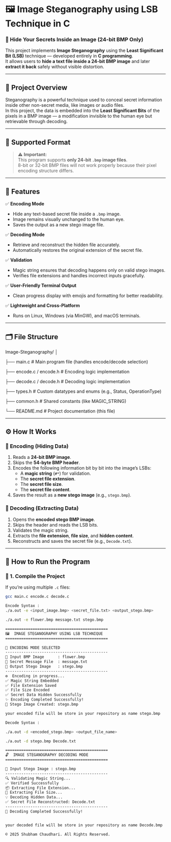 # 🖼️ Image Steganography using LSB Technique in C

### 🔐 Hide Your Secrets Inside an Image (24-bit BMP Only)

This project implements **Image Steganography** using the **Least Significant Bit (LSB)** technique — developed entirely in **C programming**.  
It allows users to **hide a text file inside a 24-bit BMP image** and later **extract it back** safely without visible distortion.

---

## 📘 Project Overview

Steganography is a powerful technique used to conceal secret information inside other non-secret media, like images or audio files.  
In this project, the data is embedded into the **Least Significant Bits** of the pixels in a BMP image — a modification invisible to the human eye but retrievable through decoding.

---

## 🧩 Supported Format

> ⚠️ **Important:**  
> This program supports **only 24-bit `.bmp` image files**.  
> 8-bit or 32-bit BMP files will not work properly because their pixel encoding structure differs.

---

## 🧠 Features

✅ **Encoding Mode**
- Hide any text-based secret file inside a `.bmp` image.  
- Image remains visually unchanged to the human eye.  
- Saves the output as a new stego image file.  

✅ **Decoding Mode**
- Retrieve and reconstruct the hidden file accurately.  
- Automatically restores the original extension of the secret file.  

✅ **Validation**
- Magic string ensures that decoding happens only on valid stego images.  
- Verifies file extensions and handles incorrect inputs gracefully.  

✅ **User-Friendly Terminal Output**
- Clean progress display with emojis and formatting for better readability.  

✅ **Lightweight and Cross-Platform**
- Runs on Linux, Windows (via MinGW), and macOS terminals.  

---

## 🗂️ File Structure

Image-Steganography/
│

├── main.c # Main program file (handles encode/decode selection)

├── encode.c / encode.h # Encoding logic implementation

├── decode.c / decode.h # Decoding logic implementation

├── types.h # Custom datatypes and enums (e.g., Status, OperationType)

├── common.h # Shared constants (like MAGIC_STRING)

└── README.md # Project documentation (this file)


---

## ⚙️ How It Works

### 🔹 Encoding (Hiding Data)
1. Reads a **24-bit BMP image**.  
2. Skips the **54-byte BMP header**.  
3. Encodes the following information bit by bit into the image’s LSBs:
   - A **magic string** (`#*`) for validation.  
   - The **secret file extension**.  
   - The **secret file size**.  
   - The **secret file content**.  
4. Saves the result as a **new stego image** (e.g., `stego.bmp`).

### 🔹 Decoding (Extracting Data)
1. Opens the **encoded stego BMP image**.  
2. Skips the header and reads the LSB bits.  
3. Validates the magic string.  
4. Extracts the **file extension**, **file size**, and **hidden content**.  
5. Reconstructs and saves the secret file (e.g., `Decode.txt`).

---

## 🧭 How to Run the Program

### 🔸 1. Compile the Project

If you’re using multiple `.c` files:
```bash
gcc main.c encode.c decode.c 

Encode Syntax : 
./a.out -e <input_image.bmp> <secret_file.txt> <output_stego.bmp>

./a.out -e flower.bmp message.txt stego.bmp

=============================================
🖼️  IMAGE STEGANOGRAPHY USING LSB TECHNIQUE
=============================================

🔐 ENCODING MODE SELECTED
---------------------------------------------
📂 Input BMP Image      : flower.bmp
📄 Secret Message File  : message.txt
💾 Output Stego Image   : stego.bmp
---------------------------------------------
⚙️  Encoding in progress...
✅ Magic String Embedded
✅ File Extension Saved
✅ File Size Encoded
✅ Secret Data Hidden Successfully
✨ Encoding Completed Successfully!
🎯 Stego Image Created: stego.bmp

your encoded file will be store in your repository as name stego.bmp

Decode Syntax : 

./a.out -d <encoded_stego.bmp> <output_file_name>

./a.out -d stego.bmp Decode.txt

=============================================
🔓  IMAGE STEGANOGRAPHY DECODING MODE
=============================================

📂 Input Stego Image : stego.bmp
---------------------------------------------
🔍 Validating Magic String...
✅ Verified Successfully
📦 Extracting File Extension...
📏 Extracting File Size...
💡 Decoding Hidden Data...
✅ Secret File Reconstructed: Decode.txt
---------------------------------------------
🎉 Decoding Completed Successfully!


your decoded file will be store in your repository as name Decode.bmp

© 2025 Shubham Chaudhari. All Rights Reserved.
